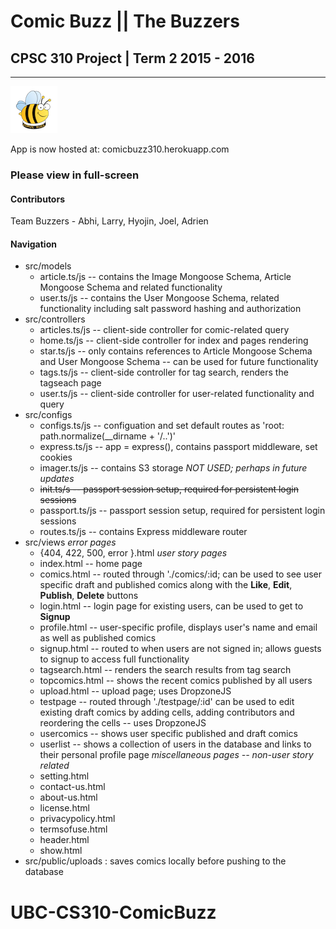 # Comic Buzz || The Buzzers #
## CPSC 310 Project | Term 2 2015 - 2016 ##
- - - -
![picture alt](src/public/images/logo.png) 

App is now hosted at:            comicbuzz310.herokuapp.com
### Please view in full-screen ###

#### Contributors ####
Team Buzzers - Abhi, Larry, Hyojin, Joel, Adrien

#### Navigation ####
* src/models 
    * article.ts/js -- contains the Image Mongoose Schema, Article Mongoose Schema and related functionality
    * user.ts/js -- contains the User Mongoose Schema, related functionality including salt password hashing and authorization
* src/controllers
    * articles.ts/js -- client-side controller for comic-related query
    * home.ts/js -- client-side controller for index and pages rendering
    * star.ts/js -- only contains references to Article Mongoose Schema and User Mongoose Schema -- can be used for future functionality
    * tags.ts/js -- client-side controller for tag search, renders the tagseach page
    * user.ts/js -- client-side controller for user-related functionality and query
* src/configs
    * configs.ts/js -- configuation and set default routes as 'root: path.normalize(__dirname + '/..')'
    * express.ts/js -- app = express(), contains passport middleware, set cookies
    * imager.ts/js -- contains S3 storage _NOT USED; perhaps in future updates_
    * ~~init.ts/s -- passport session setup, required for persistent login sessions~~
    * passport.ts/js -- passport session setup, required for persistent login sessions
    * routes.ts/js -- contains Express middleware router
* src/views
_error pages_
    * {404, 422, 500, error }.html
_user story pages_
    * index.html -- home page
    * comics.html -- routed through './comics/:id; can be used to see user specific draft and published comics along with the **Like**, **Edit**, **Publish**, **Delete** buttons
    * login.html -- login page for existing users, can be used to get to **Signup**
    * profile.html -- user-specific profile, displays user's name and email as well as published comics
    * signup.html -- routed to when users are not signed in; allows guests to signup to access full functionality
    * tagsearch.html -- renders the search results from tag search
    * topcomics.html -- shows the recent comics published by all users
    * upload.html -- upload page; uses DropzoneJS
    * testpage -- routed through './testpage/:id' can be used to edit existing draft comics by adding cells, adding contributors and reordering the cells -- uses DropzoneJS
    * usercomics -- shows user specific published and draft comics
    * userlist -- shows a collection of users in the database and links to their personal profile page
_miscellaneous pages -- non-user story related_
    * setting.html
    * contact-us.html
    * about-us.html
    * license.html
    * privacypolicy.html    
    * termsofuse.html
    * header.html
    * show.html 
* src/public/uploads : saves comics locally before pushing to the database
# UBC-CS310-ComicBuzz
